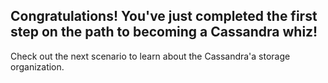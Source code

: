 ## Congratulations! You've just completed the first step on the path to becoming a Cassandra whiz! 

Check out the next scenario to learn about the Cassandra'a storage organization.
